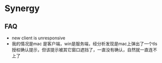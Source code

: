 # Synergy

## FAQ

- new client is unresponsive
- 我的情况是mac 是客户端，win是服务端，经分析发现是mac上弹出了一个tls授权确认提示，但该提示被其它窗口遮挡了，一直没有确认，自然就一直连不上了